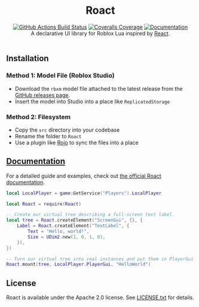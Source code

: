 <h1 align="center">Roact</h1>
<div align="center">
	<a href="https://github.com/Roblox/roact/actions"><img src="https://github.com/Roblox/roact/workflows/CI/badge.svg" alt="GitHub Actions Build Status" /></a>
	<a href="https://coveralls.io/github/Roblox/roact?branch=master"><img src="https://coveralls.io/repos/github/Roblox/roact/badge.svg?branch=master" alt="Coveralls Coverage" /></a>
	<a href="https://roblox.github.io/roact"><img src="https://img.shields.io/badge/docs-website-green.svg" alt="Documentation" /></a>
</div>

<div align="center">
	A declarative UI library for Roblox Lua inspired by <a href="https://reactjs.org">React</a>.
</div>

<div>&nbsp;</div>

## Installation

### Method 1: Model File (Roblox Studio)
* Download the `rbxm` model file attached to the latest release from the [GitHub releases page](https://github.com/Roblox/Roact/releases).
* Insert the model into Studio into a place like `ReplicatedStorage`

### Method 2: Filesystem
* Copy the `src` directory into your codebase
* Rename the folder to `Roact`
* Use a plugin like [Rojo](https://github.com/LPGhatguy/rojo) to sync the files into a place

## [Documentation](https://roblox.github.io/roact)
For a detailed guide and examples, check out [the official Roact documentation](https://roblox.github.io/roact).

```lua
local LocalPlayer = game:GetService("Players").LocalPlayer

local Roact = require(Roact)

-- Create our virtual tree describing a full-screen text label.
local tree = Roact.createElement("ScreenGui", {}, {
	Label = Roact.createElement("TextLabel", {
		Text = "Hello, world!",
		Size = UDim2.new(1, 0, 1, 0),
	}),
})

-- Turn our virtual tree into real instances and put them in PlayerGui
Roact.mount(tree, LocalPlayer.PlayerGui, "HelloWorld")
```

## License
Roact is available under the Apache 2.0 license. See [LICENSE.txt](LICENSE.txt) for details.
